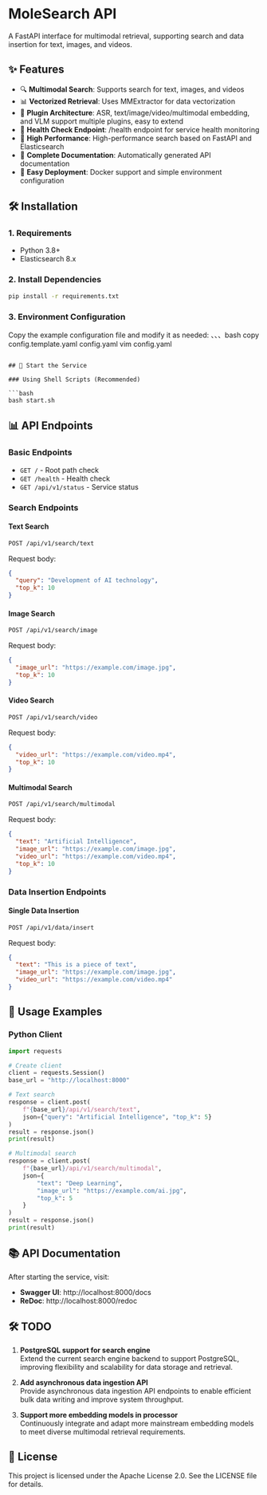 # MoleSearch API

A FastAPI interface for multimodal retrieval, supporting search and data insertion for text, images, and videos.

## ✨ Features

- 🔍 **Multimodal Search**: Supports search for text, images, and videos
- 📊 **Vectorized Retrieval**: Uses MMExtractor for data vectorization
- 🧩 **Plugin Architecture**: ASR, text/image/video/multimodal embedding, and VLM support multiple plugins, easy to extend
- 🚦 **Health Check Endpoint**: /health endpoint for service health monitoring
- 🚀 **High Performance**: High-performance search based on FastAPI and Elasticsearch
- 📝 **Complete Documentation**: Automatically generated API documentation
- 🔧 **Easy Deployment**: Docker support and simple environment configuration

## 🛠️ Installation

### 1. Requirements

- Python 3.8+
- Elasticsearch 8.x

### 2. Install Dependencies

```bash
pip install -r requirements.txt
```

### 3. Environment Configuration

Copy the example configuration file and modify it as needed:
、、、bash
copy config.template.yaml config.yaml
vim config.yaml
```

## 🚀 Start the Service

### Using Shell Scripts (Recommended)

```bash
bash start.sh
```

## 📊 API Endpoints

### Basic Endpoints

- `GET /` - Root path check
- `GET /health` - Health check
- `GET /api/v1/status` - Service status

### Search Endpoints

#### Text Search
```bash
POST /api/v1/search/text
```

Request body:
```json
{
  "query": "Development of AI technology",
  "top_k": 10
}
```

#### Image Search
```bash
POST /api/v1/search/image
```

Request body:
```json
{
  "image_url": "https://example.com/image.jpg",
  "top_k": 10
}
```

#### Video Search
```bash
POST /api/v1/search/video
```

Request body:
```json
{
  "video_url": "https://example.com/video.mp4",
  "top_k": 10
}
```

#### Multimodal Search
```bash
POST /api/v1/search/multimodal
```

Request body:
```json
{
  "text": "Artificial Intelligence",
  "image_url": "https://example.com/image.jpg",
  "video_url": "https://example.com/video.mp4",
  "top_k": 10
}
```

### Data Insertion Endpoints

#### Single Data Insertion
```bash
POST /api/v1/data/insert
```

Request body:
```json
{
  "text": "This is a piece of text",
  "image_url": "https://example.com/image.jpg",
  "video_url": "https://example.com/video.mp4"
}
```

## 📝 Usage Examples

### Python Client

```python
import requests

# Create client
client = requests.Session()
base_url = "http://localhost:8000"

# Text search
response = client.post(
    f"{base_url}/api/v1/search/text",
    json={"query": "Artificial Intelligence", "top_k": 5}
)
result = response.json()
print(result)

# Multimodal search
response = client.post(
    f"{base_url}/api/v1/search/multimodal",
    json={
        "text": "Deep Learning",
        "image_url": "https://example.com/ai.jpg",
        "top_k": 5
    }
)
result = response.json()
print(result)
```

## 📚 API Documentation

After starting the service, visit:

- **Swagger UI**: http://localhost:8000/docs
- **ReDoc**: http://localhost:8000/redoc

## 🛠️ TODO

1. **PostgreSQL support for search engine**  
   Extend the current search engine backend to support PostgreSQL, improving flexibility and scalability for data storage and retrieval.

2. **Add asynchronous data ingestion API**  
   Provide asynchronous data ingestion API endpoints to enable efficient bulk data writing and improve system throughput.

3. **Support more embedding models in processor**  
   Continuously integrate and adapt more mainstream embedding models to meet diverse multimodal retrieval requirements.


## 📄 License

This project is licensed under the Apache License 2.0. See the LICENSE file for details. 